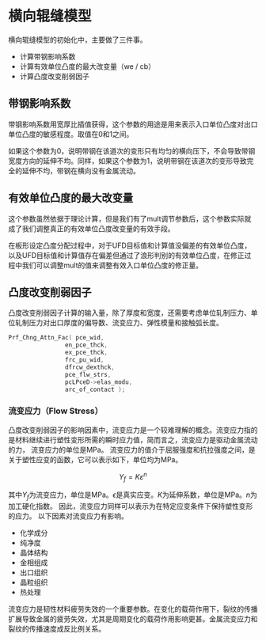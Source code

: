 # 横向辊缝模型

横向辊缝模型的初始化中，主要做了三件事。
- 计算带钢影响系数
- 计算有效单位凸度的最大改变量（we / cb）
- 计算凸度改变削弱因子


## 带钢影响系数

带钢影响系数用宽厚比插值获得，这个参数的用途是用来表示入口单位凸度对出口单位凸度的敏感程度。取值在0和1之间。

如果这个参数为0，说明带钢在该道次的变形只有均匀的横向压下，不会导致带钢宽度方向的延伸不均。同样，如果这个参数为1，说明带钢在该道次的变形导致完全的延伸不均，带钢在横向没有金属流动。

## 有效单位凸度的最大改变量

这个参数虽然依据于理论计算，但是我们有了mult调节参数后，这个参数实际就成了我们调整真正的有效单位凸度改变量的有效手段。

在板形设定凸度分配过程中，对于UFD目标值和计算值没偏差的有效单位凸度，以及UFD目标值和计算值存在偏差但通过了浪形判别的有效单位凸度，在修正过程中我们可以调整mult的值来调整有效入口单位凸度的修正量。

## 凸度改变削弱因子

凸度改变削弱因子计算的输入量，除了厚度和宽度，还需要考虑单位轧制压力、单位轧制压力对出口厚度的偏导数、流变应力、弹性模量和接触弧长度。
```c
Prf_Chng_Attn_Fac( pce_wid,
                en_pce_thck,
                ex_pce_thck,
                frc_pu_wid,
                dfrcw_dexthck,
                pce_flw_strs,
                pcLPceD->elas_modu,
                arc_of_contact );
```


### 流变应力（Flow Stress）
凸度改变削弱因子的影响因素中，流变应力是一个较难理解的概念。流变应力指的是材料继续进行塑性变形所需的瞬时应力值，简而言之，流变应力是驱动金属流动的力， 流变应力的单位是MPa。
流变应力的值介于屈服强度和抗拉强度之间，是关于塑性应变的函数，它可以表示如下，单位均为MPa。

$$
Y_{f} = Kε^n
$$

其中$Y_{f}$为流变应力，单位是MPa。$\epsilon$是真实应变。$K$为延伸系数，单位是MPa。$n$为加工硬化指数。
因此，流变应力同样可以表示为在特定应变条件下保持塑性变形的应力。
以下因素对流变应力有影响。

- 化学成分
- 纯净度
- 晶体结构
- 金相组成
- 出口组织
- 晶粒组织
- 热处理

流变应力是韧性材料疲劳失效的一个重要参数。在变化的载荷作用下，裂纹的传播扩展导致金属的疲劳失效，尤其是周期变化的载荷作用影响更甚。金属流变应力和裂纹的传播速度成反比例关系。

